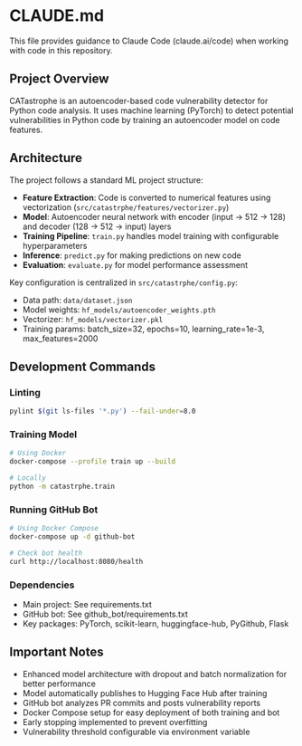 # CLAUDE.md

This file provides guidance to Claude Code (claude.ai/code) when working with code in this repository.

## Project Overview

CATastrophe is an autoencoder-based code vulnerability detector for Python code analysis. It uses machine learning (PyTorch) to detect potential vulnerabilities in Python code by training an autoencoder model on code features.

## Architecture

The project follows a standard ML project structure:

- **Feature Extraction**: Code is converted to numerical features using vectorization (`src/catastrphe/features/vectorizer.py`)
- **Model**: Autoencoder neural network with encoder (input → 512 → 128) and decoder (128 → 512 → input) layers
- **Training Pipeline**: `train.py` handles model training with configurable hyperparameters
- **Inference**: `predict.py` for making predictions on new code
- **Evaluation**: `evaluate.py` for model performance assessment

Key configuration is centralized in `src/catastrphe/config.py`:
- Data path: `data/dataset.json`
- Model weights: `hf_models/autoencoder_weights.pth`
- Vectorizer: `hf_models/vectorizer.pkl`
- Training params: batch_size=32, epochs=10, learning_rate=1e-3, max_features=2000

## Development Commands

### Linting
```bash
pylint $(git ls-files '*.py') --fail-under=8.0
```

### Training Model
```bash
# Using Docker
docker-compose --profile train up --build

# Locally
python -m catastrphe.train
```

### Running GitHub Bot
```bash
# Using Docker Compose
docker-compose up -d github-bot

# Check bot health
curl http://localhost:8080/health
```

### Dependencies
- Main project: See requirements.txt
- GitHub bot: See github_bot/requirements.txt
- Key packages: PyTorch, scikit-learn, huggingface-hub, PyGithub, Flask

## Important Notes

- Enhanced model architecture with dropout and batch normalization for better performance
- Model automatically publishes to Hugging Face Hub after training
- GitHub bot analyzes PR commits and posts vulnerability reports
- Docker Compose setup for easy deployment of both training and bot
- Early stopping implemented to prevent overfitting
- Vulnerability threshold configurable via environment variable
